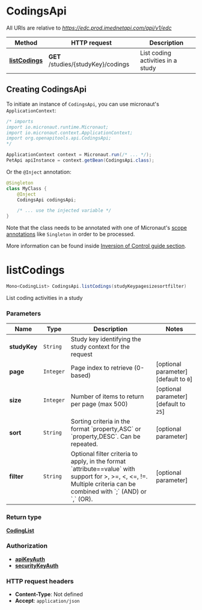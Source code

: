 # CodingsApi

All URIs are relative to *https://edc.prod.imednetapi.com/api/v1/edc*

| Method | HTTP request | Description |
|------------- | ------------- | -------------|
| [**listCodings**](CodingsApi.md#listCodings) | **GET** /studies/{studyKey}/codings | List coding activities in a study |


## Creating CodingsApi

To initiate an instance of `CodingsApi`, you can use micronaut's `ApplicationContext`:
```java
/* imports
import io.micronaut.runtime.Micronaut;
import io.micronaut.context.ApplicationContext;
import org.openapitools.api.CodingsApi;
*/

ApplicationContext context = Micronaut.run(/* ... */);
PetApi apiInstance = context.getBean(CodingsApi.class);
```

Or the `@Inject` annotation:
```java
@Singleton
class MyClass {
    @Inject
    CodingsApi codingsApi;

    /* ... use the injected variable */
}
```
Note that the class needs to be annotated with one of Micronaut's [scope annotations](https://docs.micronaut.io/latest/guide/#scopes) like `Singleton` in order to be processed.

More information can be found inside [Inversion of Control guide section](https://docs.micronaut.io/latest/guide/#ioc).

<a id="listCodings"></a>
# **listCodings**
```java
Mono<CodingList> CodingsApi.listCodings(studyKeypagesizesortfilter)
```

List coding activities in a study

### Parameters
| Name | Type | Description  | Notes |
|------------- | ------------- | ------------- | -------------|
| **studyKey** | `String`| Study key identifying the study context for the request | |
| **page** | `Integer`| Page index to retrieve (0-based) | [optional parameter] [default to `0`] |
| **size** | `Integer`| Number of items to return per page (max 500) | [optional parameter] [default to `25`] |
| **sort** | `String`| Sorting criteria in the format &#x60;property,ASC&#x60; or &#x60;property,DESC&#x60;. Can be repeated. | [optional parameter] |
| **filter** | `String`| Optional filter criteria to apply, in the format &#x60;attribute&#x3D;&#x3D;value&#x60; with support for &gt;, &gt;&#x3D;, &lt;, &lt;&#x3D;, !&#x3D;. Multiple criteria can be combined with &#x60;;&#x60; (AND) or &#x60;,&#x60; (OR). | [optional parameter] |


### Return type
[**CodingList**](CodingList.md)

### Authorization
* **[apiKeyAuth](auth.md#apiKeyAuth)**
* **[securityKeyAuth](auth.md#securityKeyAuth)**

### HTTP request headers
 - **Content-Type**: Not defined
 - **Accept**: `application/json`

